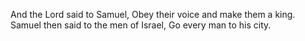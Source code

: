 And the Lord said to Samuel, Obey their voice and make them a king. Samuel then said to the men of Israel, Go every man to his city.
